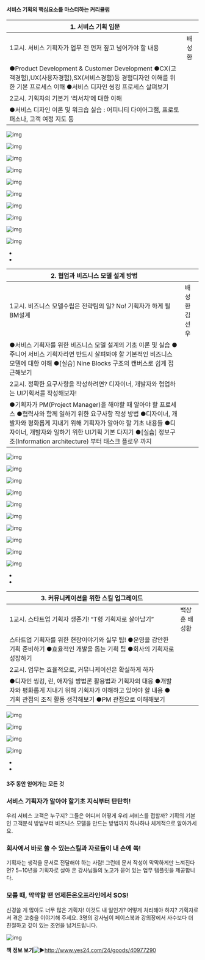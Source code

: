 ####  서비스 기획의 핵심요소를 마스터하는 커리큘럼





| 1. 서비스 기획 입문                                          |        |
| ------------------------------------------------------------ | ------ |
| 1교시. 서비스 기획자가 업무 전 먼저 짚고 넘어가야 할 내용    | 배성환 |
| ●Product Development & Customer Development ●CX(고객경험),UX(사용자경험),SX(서비스경험)등 경험디자인 이해를 위한 기본 프로세스 이해 ●서비스 디자인 씽킹 프로세스 살펴보기 |        |
| 2교시. 기획자의 기본기 ‘리서치’에 대한 이해                  |        |
| ●서비스 디자인 이론 및 워크숍 실습 : 어피니티 다이어그램, 프로토 퍼소나, 고객 여정 지도 등 |        |

![img](https://cdn.www.fastcampus.co.kr/wp-content/uploads/bfi_thumb/%EC%BA%A1%EC%B3%901-n1mjlw0k8wydn386fnfmhdt80uyis4yzauv0ulh3p8.jpg)

![img](https://cdn.www.fastcampus.co.kr/wp-content/uploads/bfi_thumb/%EC%BA%A1%EC%B3%902-n1mjlxw8ml0yab5g4o8vmdc57mp97j6fz45zt5ebcs.jpg)

![img](https://cdn.www.fastcampus.co.kr/wp-content/uploads/bfi_thumb/%EC%BA%A1%EC%B2%983-n1mjm0pr734t951co7grbumizsbcumhmzi4g8za4u4.jpg)

![img](https://cdn.www.fastcampus.co.kr/wp-content/uploads/bfi_thumb/%EC%BA%A1%EC%B2%984-n1mjle5mn29xihy4bxppo0bgqjejpw02wegsqc7kzg.jpg)

![img](https://cdn.www.fastcampus.co.kr/wp-content/uploads/bfi_thumb/%EC%BA%A1%EC%B2%985-n1mjlgz57kdshbu0vgxldhluip0nczb9wsf9663egs.jpg)

![img](https://cdn.www.fastcampus.co.kr/wp-content/uploads/bfi_thumb/%EC%BA%A1%EC%B2%986-n1mjliutl8gd4jrakhquih4rpgrdsdiql1q84q0m4c.jpg)

![img](https://cdn.www.fastcampus.co.kr/wp-content/uploads/bfi_thumb/%EC%BA%A1%EC%B2%987-n1mjlloc5qk83dn740yq7yf5hmdhfgtxlfookjwflo.jpg)

![img](https://cdn.www.fastcampus.co.kr/wp-content/uploads/bfi_thumb/%EC%BA%A1%EC%B2%988-n1mjlohuq8o327j3nk6lxfpj9rzl2k54ltn50ds930.jpg)

![img](https://cdn.www.fastcampus.co.kr/wp-content/uploads/bfi_thumb/%EC%BA%A1%EC%B2%989-n1mjlqdj3wqnpfgdckzv2f8ggjqbhycla2y3yxpgqk.jpg)

![img](https://cdn.www.fastcampus.co.kr/wp-content/uploads/bfi_thumb/%EC%BA%A1%EC%B2%9810-n1mjlt71oeuio9c9w47qrwiu8pcf51nsagwkerla7w.jpg)



- 
- 



| 2. 협업과 비즈니스 모델 설계 방법                            |               |
| ------------------------------------------------------------ | ------------- |
| 1교시. 비즈니스 모델수립은 전략팀의 일? No! 기획자가 하게 될 BM설계 | 배성환 김선우 |
| ●서비스 기획자를 위한 비즈니스 모델 설계의 기초 이론 및 실습 ●주니어 서비스 기획자라면 반드시 살펴봐야 할 기본적인 비즈니스 모델에 대한 이해 ●[실습] Nine Blocks 구조의 캔버스로 쉽게 접근해보기 |               |
| 2교시. 정확한 요구사항을 작성하려면? 디자이너, 개발자와 협업하는 UI기획서를 작성해보자! |               |
| ●기획자가 PM(Project Manager)을 해야할 때 알아야 할 프로세스 ●협력사와 함께 일하기 위한 요구사항 작성 방법 ●디자이너, 개발자와 평화롭게 지내기 위해 기획자가 알아야 할 기초 내용들 ●디자이너, 개발자와 일하기 위한 UI기획 기본 다지기 ●[실습] 정보구조(Information architecture) 부터 태스크 플로우 까지 |               |

![img](https://cdn.www.fastcampus.co.kr/wp-content/uploads/bfi_thumb/1-1-1-n1ku0gv1oxh0vc5km5phdxwyvoced7yprn4y5d9m9o.jpg)

![img](https://cdn.www.fastcampus.co.kr/wp-content/uploads/bfi_thumb/1-2-1-n1ku0iqq2ljlik2ub6iqixfw2g34sm66fwfx3x6tx8.jpg)

![img](https://cdn.www.fastcampus.co.kr/wp-content/uploads/bfi_thumb/1-3-2-n1ku0kmeg9m65s0407bznwyt97tv80dn45qw2h41ks.jpg)

![img](https://cdn.www.fastcampus.co.kr/wp-content/uploads/bfi_thumb/1-4-1-n1ku0mi2txoqszxdp858swhqfzklnel3sf1v11198c.jpg)

![img](https://cdn.www.fastcampus.co.kr/wp-content/uploads/bfi_thumb/1-5-1-n1ku0nfx0rq14lw0jqjvde971dfyv3ou4jpciazv24.jpg)

![img](https://cdn.www.fastcampus.co.kr/wp-content/uploads/bfi_thumb/1-6-n1ku0pblefslrtta8rd4ids4856pahwast0bgux2po.jpg)

![img](https://cdn.www.fastcampus.co.kr/wp-content/uploads/bfi_thumb/1-7-n1ku0r79s3v6f1qjxs6dndb1ewxfpw3rh2bafeuad8.jpg)

![img](https://cdn.www.fastcampus.co.kr/wp-content/uploads/bfi_thumb/1-8-n1ku0t2y5rxr29ntmszmsctyloo65ab85bm9dyri0s.jpg)

![img](https://cdn.www.fastcampus.co.kr/wp-content/uploads/bfi_thumb/1-9-n1ku0uymjg0bphl3btsvxccvsgewkoiotkx8ciopoc.jpg)

![img](https://cdn.www.fastcampus.co.kr/wp-content/uploads/bfi_thumb/1-10-n1ku0vwgqa1m13jq6c7ihu4cdua9sdmf5pkptsnbi4.jpg)



- 
- 



| 3. 커뮤니케이션을 위한 스킬 업그레이드                       |               |
| ------------------------------------------------------------ | ------------- |
| 1교시. 스타트업 기획자 생존기! “T형 기획자로 살아남기”       | 백상훈 배성환 |
| 스타트업 기획자를 위한 현장이야기와 실무 팁! ●운영을 감안한 기획 준비하기 ●효율적인 개발을 돕는 기획 팁 ●회사의 기획자로 성장하기 |               |
| 2교시. 업무는 효율적으로, 커뮤니케이션은 확실하게 하자       |               |
| ●디자인 씽킹, 린, 애자일 방법론 활용법과 기획자의 대응 ●개발자와 평화롭게 지내기 위해 기획자가 이해하고 있어야 할 내용 ●기획 관점의 조직 활동 생각해보기 ●PM 관점으로 이해해보기 |               |

![img](https://cdn.www.fastcampus.co.kr/wp-content/uploads/bfi_thumb/%EA%B0%95%EC%9D%98%EC%9E%90%EB%A3%8C%ED%8C%A8%EC%8A%A4%ED%8A%B8%EC%BA%A0%ED%8D%BC%EC%8A%A4-%EC%8A%A4%ED%83%80%ED%8A%B8%EC%97%85%EC%97%90%EC%84%9C-%EA%B8%B0%ED%9A%8D%EC%9E%90%EB%A1%9C-%EC%82%B4%EC%95%84%EB%82%A8%EA%B8%B0_1-n1ktk3i8nt28ntxn7kyegkmyf319azz0im3i8vjgn0.png)

![img](https://cdn.www.fastcampus.co.kr/wp-content/uploads/bfi_thumb/%EA%B0%95%EC%9D%98%EC%9E%90%EB%A3%8C%ED%8C%A8%EC%8A%A4%ED%8A%B8%EC%BA%A0%ED%8D%BC%EC%8A%A4-%EC%8A%A4%ED%83%80%ED%8A%B8%EC%97%85%EC%97%90%EC%84%9C-%EA%B8%B0%ED%9A%8D%EC%9E%90%EB%A1%9C-%EC%82%B4%EC%95%84%EB%82%A8%EA%B8%B0_3-n1ktkb0y6hcj8pmpzo7f0iqn66070ksv7nbe338b98.png)

![img](https://cdn.www.fastcampus.co.kr/wp-content/uploads/bfi_thumb/%EA%B0%95%EC%9D%98%EC%9E%90%EB%A3%8C%ED%8C%A8%EC%8A%A4%ED%8A%B8%EC%BA%A0%ED%8D%BC%EC%8A%A4-%EC%8A%A4%ED%83%80%ED%8A%B8%EC%97%85%EC%97%90%EC%84%9C-%EA%B8%B0%ED%9A%8D%EC%9E%90%EB%A1%9C-%EC%82%B4%EC%95%84%EB%82%A8%EA%B8%B0_4-n1ktkdugqzge7jimj7faq010ybmano42819uix44qk.png)

![img](https://cdn.www.fastcampus.co.kr/wp-content/uploads/bfi_thumb/%EA%B0%95%EC%9D%98%EC%9E%90%EB%A3%8C%ED%8C%A8%EC%8A%A4%ED%8A%B8%EC%BA%A0%ED%8D%BC%EC%8A%A4-%EC%8A%A4%ED%83%80%ED%8A%B8%EC%97%85%EC%97%90%EC%84%9C-%EA%B8%B0%ED%9A%8D%EC%9E%90%EB%A1%9C-%EC%82%B4%EC%95%84%EB%82%A8%EA%B8%B0_5-n1ktkgnzbhk96dej2qn6fhbeqh8earf98f8ayqzy7w.png)



- 
- 













#### 3주 동안 얻어가는 모든 것





### **서비스 기획자가 알아야 할기초 지식부터 탄탄히!**



우리 서비스 고객은 누구지? 그들은 어디서 어떻게 우리 서비스를 접할까? 기획의 기본인 고객분석 방법부터 비즈니스 모델을 만드는 방법까지 하나하나 체계적으로 알아가세요.



### **회사에서 바로 쓸 수 있는스킬과 자료들이 내 손에 쏙!**



기획자는 생각을 문서로 전달해야 하는 사람! 그런데 문서 작성이 막막하게만 느껴진다면? 5~10년을 기획자로 살아 온 강사님들의 노고가 묻어 있는 업무 템플릿을 제공합니다.



### **모를 때, 막막할 땐 언제든온오프라인에서 SOS!**



신경쓸 게 많아도 너무 많은 기획자! 이것도 내 일인가? 어떻게 처리해야 하지? 기획자로서 겪은 고충을 이야기해 주세요. 3명의 강사님이 페이스북과 강의장에서 사수보다 더 친절하고 깊이 있는 조언을 남겨드립니다.









![img](https://cdn.www.fastcampus.co.kr/wp-content/uploads/2017/01/%EB%B0%B0%EC%84%B1%ED%99%98-%EC%B1%85-1.png)



**책 정보 보기**![▶](https://s.w.org/images/core/emoji/11/svg/25b6.svg)<http://www.yes24.com/24/goods/40977290>